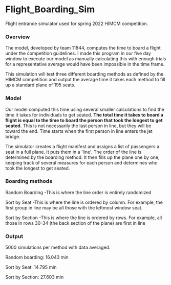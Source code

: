 # Flight_Boarding_Sim
Flight entrance simulator used for spring 2022 HIMCM competition.

### Overview
The model, developed by team 11844, computes the time to board a flight under the competition guidelines. I made this program in our five day window to execute our model as manually calculating this with enough trials for a representative average would have been impossible in the time frame. 

This simulation will test three different boarding methods as defined by the HIMCM competition and output the average time it takes each method to fill up a standard plane of 195 seats.

### Model
Our model computed this time using several smaller calculations to find the time it takes for individuals to get seated. **The total time it takes to board a flight is equal to the time to board the person that took the longest to get seated.** This is not necessarily the last person in line, but they will be toward the end. Time starts when the first person in line enters the jet bridge.

The simulator creates a flight manifest and assigns a list of passengers a seat in a full plane. It puts them in a 'line'. The order of the line is determined by the boarding method. It then fills up the plane one by one, keeping track of several measures for each person and determines who took the longest to get seated.

### Boarding methods
Random Boarding 
	-This is where the line order is entirely randomized

Sort by Seat
	-This is where the line is ordered by column. For example, the first group in line may be all those with the leftmost window seat. 
  
Sort by Section
-This is where the line is ordered by rows. For example, all those in rows 30-34 (the back section of the plane) are first  in line 

### Output
5000 simulations per method with data averaged.

Random boarding: 16.043 min

Sort by Seat: 14.795 min

Sort by Section: 27.603 min
